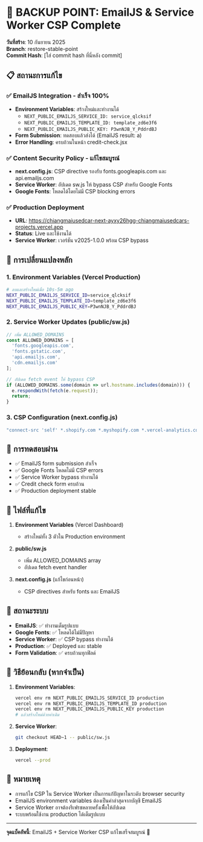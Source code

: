 # 🎯 BACKUP POINT: EmailJS & Service Worker CSP Complete

**วันที่สร้าง**: 10 กันยายน 2025  
**Branch**: restore-stable-point  
**Commit Hash**: [ใส่ commit hash ที่นี่หลัง commit]

## 📋 สถานะการแก้ไข

### ✅ EmailJS Integration - สำเร็จ 100%
- **Environment Variables**: สร้างใหม่และทำงานได้
  - `NEXT_PUBLIC_EMAILJS_SERVICE_ID: service_qlcksif`
  - `NEXT_PUBLIC_EMAILJS_TEMPLATE_ID: template_zd6e3f6`
  - `NEXT_PUBLIC_EMAILJS_PUBLIC_KEY: P3wnNJB_Y_PddrdBJ`
- **Form Submission**: ทดสอบแล้วส่งได้ (EmailJS result: a)
- **Error Handling**: ครบถ้วนในหน้า credit-check.jsx

### ✅ Content Security Policy - แก้ไขสมบูรณ์
- **next.config.js**: CSP directive รองรับ fonts.googleapis.com และ api.emailjs.com
- **Service Worker**: อัปเดต sw.js ให้ bypass CSP สำหรับ Google Fonts
- **Google Fonts**: โหลดได้โดยไม่มี CSP blocking errors

### ✅ Production Deployment
- **URL**: https://chiangmaiusedcar-next-ayxy26hgg-chiangmaiusedcars-projects.vercel.app
- **Status**: Live และใช้งานได้
- **Service Worker**: เวอร์ชัน v2025-1.0.0 พร้อม CSP bypass

## 🔧 การเปลี่ยนแปลงหลัก

### 1. Environment Variables (Vercel Production)
```bash
# ลบและสร้างใหม่เมื่อ 10s-5m ago
NEXT_PUBLIC_EMAILJS_SERVICE_ID=service_qlcksif
NEXT_PUBLIC_EMAILJS_TEMPLATE_ID=template_zd6e3f6
NEXT_PUBLIC_EMAILJS_PUBLIC_KEY=P3wnNJB_Y_PddrdBJ
```

### 2. Service Worker Updates (public/sw.js)
```javascript
// เพิ่ม ALLOWED_DOMAINS
const ALLOWED_DOMAINS = [
  'fonts.googleapis.com',
  'fonts.gstatic.com',
  'api.emailjs.com',
  'cdn.emailjs.com'
];

// อัปเดต fetch event ให้ bypass CSP
if (ALLOWED_DOMAINS.some(domain => url.hostname.includes(domain))) {
  e.respondWith(fetch(e.request));
  return;
}
```

### 3. CSP Configuration (next.config.js)
```javascript
"connect-src 'self' *.shopify.com *.myshopify.com *.vercel-analytics.com *.google-analytics.com api.emailjs.com *.emailjs.com fonts.googleapis.com"
```

## 🧪 การทดสอบผ่าน

- ✅ EmailJS form submission สำเร็จ
- ✅ Google Fonts โหลดไม่มี CSP errors
- ✅ Service Worker bypass ทำงานได้
- ✅ Credit check form ครบถ้วน
- ✅ Production deployment stable

## 📁 ไฟล์ที่แก้ไข

1. **Environment Variables** (Vercel Dashboard)
   - สร้างใหม่ทั้ง 3 ตัวใน Production environment
   
2. **public/sw.js**
   - เพิ่ม ALLOWED_DOMAINS array
   - อัปเดต fetch event handler
   
3. **next.config.js** (แก้ไขก่อนหน้า)
   - CSP directives สำหรับ fonts และ EmailJS

## 🚀 สถานะระบบ

- **EmailJS**: ✅ ทำงานเต็มรูปแบบ
- **Google Fonts**: ✅ โหลดได้ไม่มีปัญหา  
- **Service Worker**: ✅ CSP bypass ทำงานได้
- **Production**: ✅ Deployed และ stable
- **Form Validation**: ✅ ครบถ้วนทุกฟิลด์

## 🔄 วิธีย้อนกลับ (หากจำเป็น)

1. **Environment Variables**:
   ```bash
   vercel env rm NEXT_PUBLIC_EMAILJS_SERVICE_ID production
   vercel env rm NEXT_PUBLIC_EMAILJS_TEMPLATE_ID production  
   vercel env rm NEXT_PUBLIC_EMAILJS_PUBLIC_KEY production
   # แล้วสร้างใหม่ด้วยค่าเดิม
   ```

2. **Service Worker**:
   ```bash
   git checkout HEAD~1 -- public/sw.js
   ```

3. **Deployment**:
   ```bash
   vercel --prod
   ```

## 📝 หมายเหตุ

- การแก้ไข CSP ใน Service Worker เป็นการแก้ปัญหาในระดับ browser security
- EmailJS environment variables ต้องเป็นค่าล่าสุดจากบัญชี EmailJS
- Service Worker อาจต้องรีเฟรชหลายครั้งเพื่ือให้อัปเดต
- ระบบพร้อมใช้งาน production ได้เต็มรูปแบบ

---
**จุดแบ็คอัพนี้**: EmailJS + Service Worker CSP แก้ไขเสร็จสมบูรณ์ 🎯
